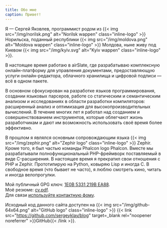 ```yaml
---
title: Обо мне
caption: Привет!
---
```


Я — Сергей Яковлев, программист родом из {{< img src="/img/norilsk.png" alt="Norilsk wappen" class="inline-logo" >}} Норильска, поданный республики {{< img src="/img/moldova.png" alt="Moldova wappen" class="inline-logo" >}} Молдова, ныне живу под Киевом {{< img src="/img/kyiv.svg" alt="Kyiv wappen" class="inline-logo" >}}.

В настоящее время работаю в airSlate, где разрабатываю комплексную онлайн-платформу для управления документами, предоставляющую услуги онлайн-редактора, облачного хранилища и цифровой подписи — всё в одном пакете.

В основном сфокусирован на разработке языков программирования, создании языковых парсеров, работе со статическим и семантическим анализом и исследованиях в области разработки компиляторов: расширенный анализ и оптимизация для высокопроизводительных вычислений. В течение многих лет я работал над созданием и совершенствованием инструментов, которые облегчают жизнь разработчикам и дают им возможность использовать своё время более эффективно.

В прошлом я являлся основным сопровождающим языка {{< img src="/img/zephir.png" alt="Zephir logo" class="inline-logo" >}} Zephir. Кроме того, я был частью команды  Phalcon logo Phalcon. Вместе мы разрабатывали полнофункциональный PHP-фреймворк поставляемый в виде C-расширения. В настоящее время я прекратил свои отношения с PHP и Zephir. Прототипирую на Python, ковыряю Lisp и иногда C. В свободное время (что бывает не часто), я люблю смотреть кино, читать и иногда велопрогулки.

Мой публичный GPG ключ: [1E0B 5331 219B EA88](/serghei.asc).  
Моё резюме: [cv.pdf](https://github.com/sergeyklay/cv/raw/master/cv.pdf).  
Для связи [используйте контактную фому](/contact.html).  

Исходный код данного сайта доступен на {{< img src="/img/github-64x64.png" alt="GitHub logo" class="inline-logo" >}} {{< link src="https://github.com/sergeyklay/blog" target=_blank rel="noopener noreferrer" >}}GitHub{{< /link >}}.
